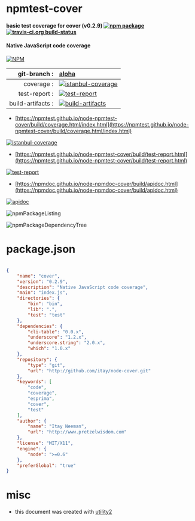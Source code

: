 # npmtest-cover

#### basic test coverage for  cover (v0.2.9)  [![npm package](https://img.shields.io/npm/v/npmtest-cover.svg?style=flat-square)](https://www.npmjs.org/package/npmtest-cover) [![travis-ci.org build-status](https://api.travis-ci.org/npmtest/node-npmtest-cover.svg)](https://travis-ci.org/npmtest/node-npmtest-cover)

#### Native JavaScript code coverage

[![NPM](https://nodei.co/npm/cover.png?downloads=true&downloadRank=true&stars=true)](https://www.npmjs.com/package/cover)

| git-branch : | [alpha](https://github.com/npmtest/node-npmtest-cover/tree/alpha)|
|--:|:--|
| coverage : | [![istanbul-coverage](https://npmtest.github.io/node-npmtest-cover/build/coverage.badge.svg)](https://npmtest.github.io/node-npmtest-cover/build/coverage.html/index.html)|
| test-report : | [![test-report](https://npmtest.github.io/node-npmtest-cover/build/test-report.badge.svg)](https://npmtest.github.io/node-npmtest-cover/build/test-report.html)|
| build-artifacts : | [![build-artifacts](https://npmtest.github.io/node-npmtest-cover/glyphicons_144_folder_open.png)](https://github.com/npmtest/node-npmtest-cover/tree/gh-pages/build)|

- [https://npmtest.github.io/node-npmtest-cover/build/coverage.html/index.html](https://npmtest.github.io/node-npmtest-cover/build/coverage.html/index.html)

[![istanbul-coverage](https://npmtest.github.io/node-npmtest-cover/build/screenCapture.buildCi.browser.%252Ftmp%252Fbuild%252Fcoverage.lib.html.png)](https://npmtest.github.io/node-npmtest-cover/build/coverage.html/index.html)

- [https://npmtest.github.io/node-npmtest-cover/build/test-report.html](https://npmtest.github.io/node-npmtest-cover/build/test-report.html)

[![test-report](https://npmtest.github.io/node-npmtest-cover/build/screenCapture.buildCi.browser.%252Ftmp%252Fbuild%252Ftest-report.html.png)](https://npmtest.github.io/node-npmtest-cover/build/test-report.html)

- [https://npmdoc.github.io/node-npmdoc-cover/build/apidoc.html](https://npmdoc.github.io/node-npmdoc-cover/build/apidoc.html)

[![apidoc](https://npmdoc.github.io/node-npmdoc-cover/build/screenCapture.buildCi.browser.%252Ftmp%252Fbuild%252Fapidoc.html.png)](https://npmdoc.github.io/node-npmdoc-cover/build/apidoc.html)

![npmPackageListing](https://npmtest.github.io/node-npmtest-cover/build/screenCapture.npmPackageListing.svg)

![npmPackageDependencyTree](https://npmtest.github.io/node-npmtest-cover/build/screenCapture.npmPackageDependencyTree.svg)



# package.json

```json

{
    "name": "cover",
    "version": "0.2.9",
    "description": "Native JavaScript code coverage",
    "main": "index.js",
    "directories": {
        "bin": "bin",
        "lib": ".",
        "test": "test"
    },
    "dependencies": {
        "cli-table": "0.0.x",
        "underscore": "1.2.x",
        "underscore.string": "2.0.x",
        "which": "1.0.x"
    },
    "repository": {
        "type": "git",
        "url": "http://github.com/itay/node-cover.git"
    },
    "keywords": [
        "code",
        "coverage",
        "esprima",
        "cover",
        "test"
    ],
    "author": {
        "name": "Itay Neeman",
        "url": "http://www.pretzelwisdom.com"
    },
    "license": "MIT/X11",
    "engine": {
        "node": ">=0.6"
    },
    "preferGlobal": "true"
}
```



# misc
- this document was created with [utility2](https://github.com/kaizhu256/node-utility2)
